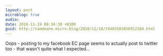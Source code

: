 ```yaml
---
layout: post
microblog: true
audio: 
date: 2010-11-19 00:34:30 +0100
guid: http://samdeane.micro.blog/2010/11/18/t5403503056912384.html
---
```

Oops - posting to my facebook EC page seems to actually post to twitter too - that wasn't quite what I expected...
